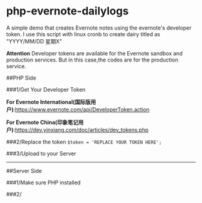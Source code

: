 # php-evernote-dailylogs
A simple demo that creates Evernote notes using the evernote's developer token. I use this script with linux cronb to create dairy titled as "YYYY/MM/DD 星期X"

**Attention**
Developer tokens are available for the Evernote sandbox and production services. But in this case,the codes are for the production service.

##PHP Side

###1/Get Your Developer Token

**For Evernote International(国际版用户)**:https://www.evernote.com/api/DeveloperToken.action

**For Evernote China(印象笔记用户)**:https://dev.yinxiang.com/doc/articles/dev_tokens.php

###2/Replace the token
`$token = 'REPLACE YOUR TOKEN HERE';`

###3/Upload to your Server

-------

##Server Side

###1/Make sure PHP installed

###2/
